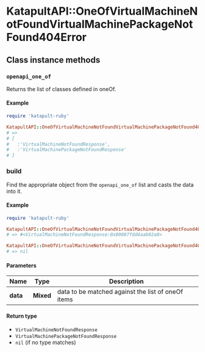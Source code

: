 # KatapultAPI::OneOfVirtualMachineNotFoundVirtualMachinePackageNotFound404Error

## Class instance methods

### `openapi_one_of`

Returns the list of classes defined in oneOf.

#### Example

```ruby
require 'katapult-ruby'

KatapultAPI::OneOfVirtualMachineNotFoundVirtualMachinePackageNotFound404Error.openapi_one_of
# =>
# [
#   :'VirtualMachineNotFoundResponse',
#   :'VirtualMachinePackageNotFoundResponse'
# ]
```

### build

Find the appropriate object from the `openapi_one_of` list and casts the data into it.

#### Example

```ruby
require 'katapult-ruby'

KatapultAPI::OneOfVirtualMachineNotFoundVirtualMachinePackageNotFound404Error.build(data)
# => #<VirtualMachineNotFoundResponse:0x00007fdd4aab02a0>

KatapultAPI::OneOfVirtualMachineNotFoundVirtualMachinePackageNotFound404Error.build(data_that_doesnt_match)
# => nil
```

#### Parameters

| Name | Type | Description |
| ---- | ---- | ----------- |
| **data** | **Mixed** | data to be matched against the list of oneOf items |

#### Return type

- `VirtualMachineNotFoundResponse`
- `VirtualMachinePackageNotFoundResponse`
- `nil` (if no type matches)

